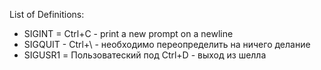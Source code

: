 
List of Definitions:
-	SIGINT = Ctrl+C - print a new prompt on a newline
-	SIGQUIT - Ctrl+\ - необходимо переопределить на ничего делание
- 	SIGUSR1 = Пользоватеский под Ctrl+D - выход из шелла